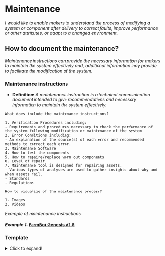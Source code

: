 # **Maintenance**

*I would like to enable makers to understand the process of modifying a system or component after delivery to correct faults, improve performance or other attributes, or adapt to a changed environment.*

## **How to document the maintenance?**

*Maintenance instructions can provide the necessary information for makers to maintain the system effectively and, additional information may provide to facilitate the modification of the system.*

 ### **Maintenance instructions** 

  - **Definition:** *A maintenance instruction is a technical communication document intended to give recommendations and necessary information to maintain the system effectively.*

  ```
What does include the maintenance instructions? 

1. Verification Procedures including:
  - Requirements and procedures necessary to check the performance of the system following modification or maintenance of the system
2. Error Conditions including:
  - An explanation of the source(s) of each error and recommended methods to correct each error.
3. Maintenance Software
4. How to test the components 
5. How to repaire/replace worn out components
6. Level of repair
7. Maintenance tool is designed for repairing assets.
  - Various types of analyses are used to gather insights about why and when assets fail.
  - Standards
  - Regulations

How to visualize of the maintenance process?
  
 1. Images 
 2. Videos 

```
*Example of maintenance instructions*

#### *Example 1:* [FarmBot Genesis V1.5](https://genesis.farm.bot/v1.5/Extras/maintenance)


### Template
<details>
  <summary>Click to expand!</summary>
 
 ### Documentation of maintenance instructions
 
 #### 1. Verification Procedures     
 #### 2. Error Conditions  
 #### 3. Maintenance Software
 #### 4. How to test the components     
 #### 5. How to repaire/replace worn out components
 #### 6. Level of repair
 #### 7. Maintenance tool 
 
</details>
